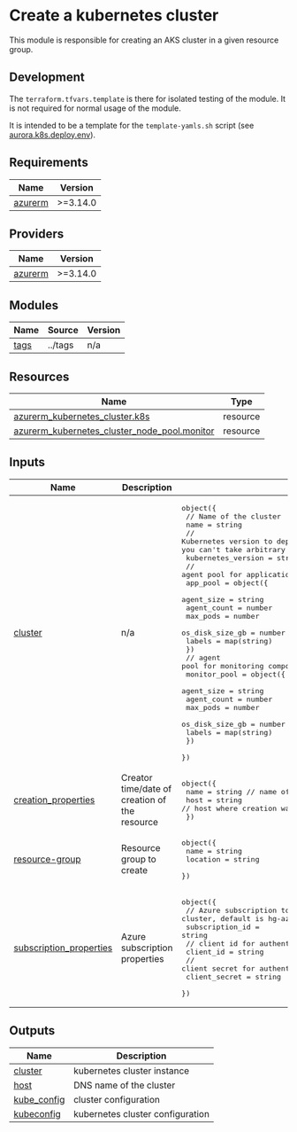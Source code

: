 <!-- markdownlint-disable MD033 -->
# Create a kubernetes cluster

This module is responsible for creating an AKS cluster in a given resource group.

## Development

The `terraform.tfvars.template` is there for isolated testing of the module. It is not required
for normal usage of the module.

It is intended to be a template for the `template-yamls.sh` script
(see [aurora.k8s.deploy.env](ssh://git@gitlab.haufedev.systems:2222/aurora/infrastructure/aurora.k8s.deploy.env)).

<!-- BEGIN_TF_DOCS -->
## Requirements

| Name | Version |
|------|---------|
| <a name="requirement_azurerm"></a> [azurerm](#requirement\_azurerm) | >=3.14.0 |

## Providers

| Name | Version |
|------|---------|
| <a name="provider_azurerm"></a> [azurerm](#provider\_azurerm) | >=3.14.0 |

## Modules

| Name | Source | Version |
|------|--------|---------|
| <a name="module_tags"></a> [tags](#module\_tags) | ../tags | n/a |

## Resources

| Name | Type |
|------|------|
| [azurerm_kubernetes_cluster.k8s](https://registry.terraform.io/providers/hashicorp/azurerm/latest/docs/resources/kubernetes_cluster) | resource |
| [azurerm_kubernetes_cluster_node_pool.monitor](https://registry.terraform.io/providers/hashicorp/azurerm/latest/docs/resources/kubernetes_cluster_node_pool) | resource |

## Inputs

| Name | Description | Type | Default | Required |
|------|-------------|------|---------|:--------:|
| <a name="input_cluster"></a> [cluster](#input\_cluster) | n/a | <pre>object({<br>    // Name of the cluster<br>    name = string<br>    // Kubernetes version to deploy. Note: the values are restricted by AKS, you can't take arbitrary values<br>    kubernetes_version = string<br>    // agent pool for application components<br>    app_pool = object({<br>      agent_size      = string<br>      agent_count     = number<br>      max_pods        = number<br>      os_disk_size_gb = number<br>      labels          = map(string)<br>    })<br>    // agent pool for monitoring components<br>    monitor_pool = object({<br>      agent_size      = string<br>      agent_count     = number<br>      max_pods        = number<br>      os_disk_size_gb = number<br>      labels          = map(string)<br>    })<br>  })</pre> | n/a | yes |
| <a name="input_creation_properties"></a> [creation\_properties](#input\_creation\_properties) | Creator time/date of creation of the resource | <pre>object({<br>    name = string // name of creator<br>    host = string // host where creation was started<br>  })</pre> | `null` | no |
| <a name="input_resource-group"></a> [resource-group](#input\_resource-group) | Resource group to create | <pre>object({<br>    name     = string<br>    location = string<br>  })</pre> | n/a | yes |
| <a name="input_subscription_properties"></a> [subscription\_properties](#input\_subscription\_properties) | Azure subscription properties | <pre>object({<br>    // Azure subscription to use for creating the cluster, default is hg-az-ppi-idesk-Non-Prod<br>    subscription_id = string<br>    // client id for authentication<br>    client_id = string<br>    // client secret for authentication<br>    client_secret = string<br>  })</pre> | n/a | yes |

## Outputs

| Name | Description |
|------|-------------|
| <a name="output_cluster"></a> [cluster](#output\_cluster) | kubernetes cluster instance |
| <a name="output_host"></a> [host](#output\_host) | DNS name of the cluster |
| <a name="output_kube_config"></a> [kube\_config](#output\_kube\_config) | cluster configuration |
| <a name="output_kubeconfig"></a> [kubeconfig](#output\_kubeconfig) | kubernetes cluster configuration |
<!-- END_TF_DOCS -->
